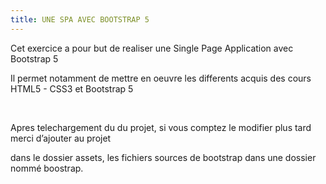 ```yaml
---
title: UNE SPA AVEC BOOTSTRAP 5
---
```


Cet exercice a pour but de realiser une Single Page Application avec Bootstrap 5

Il permet notamment de mettre en oeuvre les differents acquis des cours HTML5 -
CSS3 et Bootstrap 5

 

Apres telechargement du du projet, si vous comptez le modifier plus tard merci
d’ajouter au projet

dans le dossier assets, les fichiers sources de bootstrap dans une dossier nommé
boostrap.


